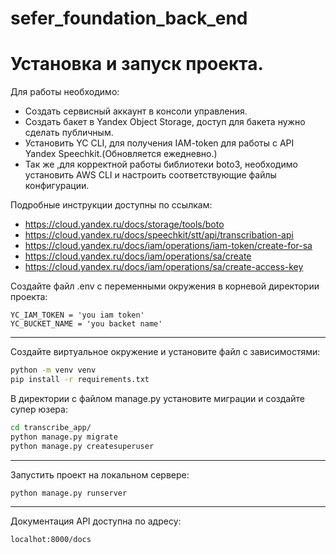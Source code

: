# sefer_foundation_back_end

Установка и запуск проекта.
===
Для работы необходимо:
- Создать сервисный аккаунт в консоли управления.
- Создать бакет в Yandex Object Storage, доступ для бакета нужно сделать публичным.
- Установить YC CLI, для получения IAM-token для работы с API Yandex Speechkit.(Обновляется ежедневно.)
- Так же ,для корректной работы библиотеки boto3, необходимо установить  AWS CLI и настроить соответствующие файлы конфигурации.

Подробные инструкции доступны по ссылкам:
- https://cloud.yandex.ru/docs/storage/tools/boto
- https://cloud.yandex.ru/docs/speechkit/stt/api/transcribation-api
- https://cloud.yandex.ru/docs/iam/operations/iam-token/create-for-sa
- https://cloud.yandex.ru/docs/iam/operations/sa/create
- https://cloud.yandex.ru/docs/iam/operations/sa/create-access-key

Создайте файл .env  с переменными окружения в корневой директории проекта:
```
YC_IAM_TOKEN = 'you iam token'
YC_BUCKET_NAME = 'you backet name'
```
---

Создайте виртуальное окружение и установите файл с зависимостями:
```bash
python -m venv venv
pip install -r requirements.txt
``` 

В директории с файлом manage.py установите миграции и создайте супер юзера:
```bash
cd transcribe_app/
python manage.py migrate
python manage.py createsuperuser
```
---

Запустить проект на локальном сервере:
```bash
python manage.py runserver
```
---

Документация API доступна по адресу:
```bash
localhot:8000/docs
```